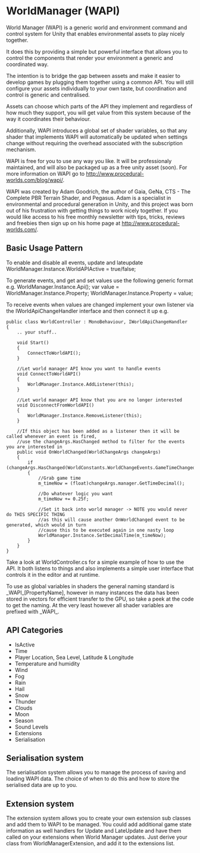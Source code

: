 # WorldManager (WAPI)
World Manager (WAPI) is a generic world and environment command and control system for Unity that enables environmental assets to play nicely together.

It does this by providing a simple but powerful interface that allows you to control the components that render your environment a generic and coordinated way.

The intention is to bridge the gap between assets and make it easier to develop games by plugging them together using a common API. You will still configure your assets individually to your own taste, but coordination and control is generic and centralised.

Assets can choose which parts of the API they implement and regardless of how much they support, you will get value from this system because of the way it coordinates their behaviour.

Additionally, WAPI introduces a global set of shader variables, so that any shader that implements WAPI will automatically be updated when settings change without requiring the overhead associated with the subscription mechanism.

WAPI is free for you to use any way you like. It will be professionaly maintained, and will also be packaged up as a free unity asset (soon). For more information on WAPI go to http://www.procedural-worlds.com/blog/wapi/.

WAPI was created by Adam Goodrich, the author of Gaia, GeNa, CTS - The Complete PBR Terrain Shader, and Pegasus. Adam is a specialist in environmental and procedural generation in Unity, and this project was born out of his frustration with getting things to work nicely together. If you would like access to his free monthly newsletter with tips, tricks, reviews and freebies then sign up on his home page at http://www.procedural-worlds.com/.

## Basic Usage Pattern

To enable and disable all events, update and lateupdate
    WorldManager.Instance.WorldAPIActive = true/false;

To generate events, and get and set values use the following generic format e.g.
    WorldManager.Instance.Api();
    var value = WorldManager.Instance.Property;
    WorldManager.Instance.Property = value;

To receive events when values are changed implement your own listener via the IWorldApiChangeHandler interface and then connect it up e.g.

    public class WorldController : MonoBehaviour, IWorldApiChangeHandler
    {
        .. your stuff..

        void Start()
        {
            ConnectToWorldAPI();
        }

        //Let world manager API know you want to handle events
        void ConnectToWorldAPI()
        {
            WorldManager.Instance.AddListener(this);
        }

        //Let world manager API know that you are no longer interested
        void DisconnectFromWorldAPI()
        {
            WorldManager.Instance.RemoveListener(this);
        }

        //If this object has been added as a listener then it will be called whenever an event is fired,
        //use the changeArgs.HasChanged method to filter for the events you are interested in
        public void OnWorldChanged(WorldChangeArgs changeArgs)
        {
            if (changeArgs.HasChanged(WorldConstants.WorldChangeEvents.GameTimeChanged))
            {
                //Grab game time
                m_timeNow = (float)changeArgs.manager.GetTimeDecimal();

                //Do whatever logic you want
                m_timeNow += 0.25f;

                //Set it back into world manager -> NOTE you would never do THIS SPECIFIC THING
                //as this will cause another OnWorldChanged event to be generated, which would in turn
                //cause this to be executed again in one nasty loop
                WorldManager.Instance.SetDecimalTime(m_timeNow);
            }
        }
    }

Take a look at WorldController.cs for a simple example of how to use the API. It both listens to things
and also implements a simple user interface that controls it in the editor and at runtime.

To use as global variables in shaders the general naming standard is \_WAPI\_[PropertyName], however in many instances the data has been stored in vectors for efficient transfer to the GPU, so take a peek at the code to get the naming. At the very least however all shader variables are prefixed with \_WAPI\_.

## API Categories

* IsActive
* Time
* Player Location, Sea Level, Latitude & Longitude
* Temperature and humidity
* Wind
* Fog
* Rain
* Hail
* Snow
* Thunder
* Clouds
* Moon
* Season
* Sound Levels
* Extensions
* Serialisation

## Serialisation system

The serialisation system allows you to manage the process of saving and loading WAPI data. The choice of when to do this and how to store the serialised data are up to you.

## Extension system

The extension system allows you to create your own extension sub classes and add them to WAPI to be managed. You could add additional game state information as well handlers for Update and LateUpdate and have them called on your extensions when World Manager updates. Just derive your class from WorldManagerExtension, and add it to the extensions list.
